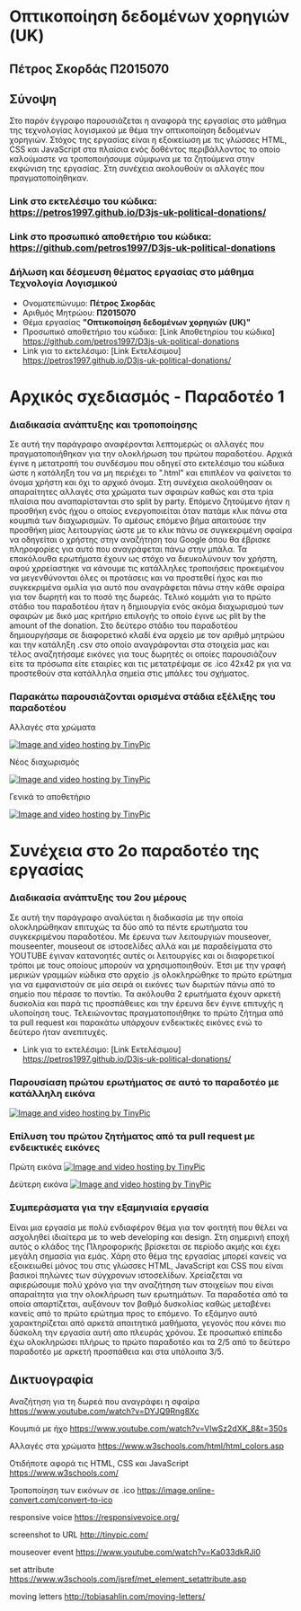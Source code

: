 # Οπτικοποίηση δεδομένων χορηγιών (UK)

## Πέτρος Σκορδάς Π2015070

## Σύνοψη 
Στο παρόν έγγραφο παρουσιάζεται η αναφορά της εργασίας στο μάθημα της τεχνολογίας λογισμικού με θέμα την οπτικοποίηση δεδομένων χορηγιών.
Στόχος της εργασίας είναι η εξοικείωση με τις γλώσσες HTML, CSS και JavaScript στα πλαίσια ενός δοθέντος περιβάλλοντος το οποίο καλούμαστε να τροποποιήσουμε σύμφωνα με τα ζητούμενα στην εκφώνιση της εργασίας.
Στη συνέχεια ακολουθούν οι αλλαγές που πραγματοποίηθηκαν.

### Link στο εκτελέσιμο του κώδικα: https://petros1997.github.io/D3js-uk-political-donations/
### Link στο προσωπικό αποθετήριο του κώδικα: https://github.com/petros1997/D3js-uk-political-donations

### Δήλωση και δέσμευση θέματος εργασίας στο μάθημα Τεχνολογία Λογισμικού

*  Ονοματεπώνυμο: **Πέτρος Σκορδάς**
*  Αριθμός Μητρώου: **Π2015070**
*  Θέμα εργασίας **"Οπτικοποίηση δεδομένων χορηγιών (UK)"**
*  Προσωπικό αποθετήριο του κώδικα: [Link Αποθετηρίου του κώδικα] https://github.com/petros1997/D3js-uk-political-donations
*  Link για το εκτελέσιμο: [Link Εκτελέσιμου] https://petros1997.github.io/D3js-uk-political-donations/

# Αρχικός σχεδιασμός - Παραδοτέο 1

### Διαδικασία ανάπτυξης και τροποποίησης
Σε αυτή την παράγραφο αναφέρονται λεπτομερώς οι αλλαγές που πραγματοποιήθηκαν για την ολοκλήρωση του πρώτου παραδοτέου.
Αρχικά έγινε η μετατροπή του συνδέσμου που οδηγεί στο εκτελέσιμο του κώδικα ώστε η κατάληξη του να μη περιέχει το ".html" και επιπλέον να φαίνεται το όνομα χρήστη και όχι το αρχικό όνομα. Στη συνέχεια ακολούθησαν οι απαραίτητες αλλαγές στα χρώματα των σφαιρών καθώς και στα τρία πλαίσια που αναπαρίστανται στο split by party. Επόμενο ζητούμενο ήταν η προσθήκη ενός ήχου ο οποίος ενεργοποιείται όταν πατάμε κλικ πάνω στα κουμπιά των διαχωρισμών. Το αμέσως επόμενο βήμα απαιτούσε την προσθήκη μίας λειτουργίας ώστε με το κλικ πάνω σε συγκεκριμένη σφαίρα να οδηγείται ο χρήστης στην αναζήτηση του Google όπου θα έβρισκε πληροφορίες για αυτό που αναγράφεται πάνω στην μπάλα. Τα επακόλουθα ερωτήματα έχουν ως στόχο να διευκολύνουν τον χρήστη, αφού χρρείαστηκε να κάνουμε τις κατάλληλες τροποιήσεις προκειμένου να μεγενθύνονται όλες οι προτάσεις και να προστεθεί ήχος και πιο συγκεκριμένα ομιλία για αυτό που αναγράφεται πάνω στην κάθε σφαίρα για τον δωρητή και το ποσό της δωρεάς. Τελικό κομμάτι για το πρώτο στάδιο του παραδοτέου ήταν η δημιουργία ενός ακόμα διαχωρισμού των σφαιρών με δικό μας κριτήριο επιλογής το οποίο έγινε ως plit by the amount of the donation.
Στο δεύτερο στάδιο του παραδοτέου δημιουργήσαμε σε διαφορετικό κλαδί ένα αρχείο με τον αριθμό μητρώου και την κατάληξη .csv στο οποίο αναγράφονται στα στοιχεία μας και τέλος αναζητήσαμε εικόνες για τους δωρητές οι οποίες παρουσιάζουν είτε τα πρόσωπα είτε εταιρίες και τις μετατρέψαμε σε .ico 42x42 px για να προστεθούν στα κατάλληλα σημεία στις μπάλες του σχήματος.

### Παρακάτω παρουσιάζονται ορισμένα στάδια εξέλιξης του παραδοτέου

Αλλαγές στα χρώματα 

<a href="http://tinypic.com?ref=2vuwzkl" target="_blank"><img src="http://i66.tinypic.com/2vuwzkl.png" border="0" alt="Image and video hosting by TinyPic"></a>

Νέος διαχωρισμός

<a href="http://tinypic.com?ref=23wl1jb" target="_blank"><img src="http://i67.tinypic.com/23wl1jb.png" border="0" alt="Image and video hosting by TinyPic"></a>

Γενικά το αποθετήριο 

<a href="http://tinypic.com?ref=20a4c52" target="_blank"><img src="http://i64.tinypic.com/20a4c52.png" border="0" alt="Image and video hosting by TinyPic"></a>


# Συνέχεια στο 2ο παραδοτέο της εργασίας

### Διαδικασία ανάπτυξης του 2ου μέρους
Σε αυτή την παράγραφο αναλύεται η διαδικασία με την οποία ολοκληρώθηκαν επιτυχώς τα δύο από τα πέντε ερωτήματα του συγκεκριμένου παραδοτέου. Με έρευνα των λειτουργιών mouseover, mouseenter, mouseout σε ιστοσελίδες αλλά και με παραδείγματα στο YOUTUBE έγιναν κατανοητές αυτές οι λειτουργίες και οι διαφορετικοί τρόποι με τους οποίους μπορούν να χρησιμοποιηθούν. Έτσι με την γραφή μερικών γραμμών κώδικα στο αρχείο .js ολοκληρώθηκε το πρώτο ερώτημα για να εμφανιστούν σε μία σειρά οι εικόνες των δωριτών πάνω από το σημείο που πέρασε το ποντίκι. Τα ακόλουθα 2 ερωτήματα έχουν αρκετή δυσκολία και παρά τις προσπάθειες και την έρευνα δεν έγινε επιτυχής η υλοποίηση τους. Τελειώνοντας πραγματοποιήθηκε το πρώτο ζήτημα από τα pull request και παρακάτω υπάρχουν ενδεικτικές εικόνες ενώ το δεύτερο ήταν ανεπιτυχές.

*  Link για το εκτελέσιμο: [Link Εκτελέσιμου] https://petros1997.github.io/D3js-uk-political-donations/

### Παρουσίαση πρώτου ερωτήματος σε αυτό το παραδοτέο με κατάλληλη εικόνα
<a href="http://tinypic.com?ref=r8xfd1" target="_blank"><img src="http://i64.tinypic.com/r8xfd1.png" border="0" alt="Image and video hosting by TinyPic"></a>

### Επίλυση του πρώτου ζητήματος από τα pull request με ενδεικτικές εικόνες

Πρώτη εικόνα
<a href="http://tinypic.com?ref=fnv30x" target="_blank"><img src="http://i68.tinypic.com/fnv30x.png" border="0" alt="Image and video hosting by TinyPic"></a>

Δεύτερη εικόνα
<a href="http://tinypic.com?ref=2uynb7s" target="_blank"><img src="http://i67.tinypic.com/2uynb7s.png" border="0" alt="Image and video hosting by TinyPic"></a>

### Συμπεράσματα για την εξαμηνιαία εργασία
Είναι μια εργασία με πολύ ενδιαφέρον θέμα για τον φοιτητή που θέλει να ασχοληθεί ιδιαίτερα με το web developing και design. Στη σημερινή εποχή αυτός ο κλάδος της Πληροφορικής βρίσκεται σε περίοδο ακμής και έχει μεγάλη σημασία για εμάς. Χάρη στο θέμα της εργασίας μπορεί κανείς να εξοικειωθεί μόνος του στις γλώσσες HTML, JavaScript και CSS που είναι βασικοί πηλώνες των σύγχρονων ιστοσελίδων. Χρείαζεται να αφιερώσουμε πολύ χρόνο για την αναζήτηση των στοιχείων που είναι απαραίτητα για την ολοκλήρωση των ερωτημάτων.  Τα παραδοτέα από τα οποία απαρτίζεται, αυξάνουν τον βαθμό δυσκολίας καθώς μεταβένει κανείς από το πρώτο ερώτημα προς το επόμενο. Το εξάμηνο αυτό χαρακτηρίζεται από αρκετά απαιτητικά μαθήματα, γεγονός που κάνει πιο δύσκολη την εργασία αυτή απο πλευράς χρόνου. Σε προσωπικό επίπεδο έχω ολοκληρώσει πλήρως το πρώτο παραδοτέο και τα 2/5 από το δεύτερο παραδοτέο με αρκετή προσπάθεια και στα υπόλοιπα 3/5.


## Δικτυογραφία

Αναζήτηση για τη δωρεά που αναγράφει η σφαίρα
https://www.youtube.com/watch?v=DYJQ9Rng8Xc

Κουμπιά με ήχο
https://www.youtube.com/watch?v=VlwSz2dXK_8&t=350s

Αλλαγές στα χρώματα
https://www.w3schools.com/html/html_colors.asp

Οτιδήποτε αφορά τις HTML, CSS και JavaScript
https://www.w3schools.com/

Τροποποίηση των εικόνων σε .ico
https://image.online-convert.com/convert-to-ico

responsive voice
https://responsivevoice.org/

screenshot to URL
http://tinypic.com/

mouseover event
https://www.youtube.com/watch?v=Ka033dkRJi0

set attribute
https://www.w3schools.com/jsref/met_element_setattribute.asp

moving letters
http://tobiasahlin.com/moving-letters/
